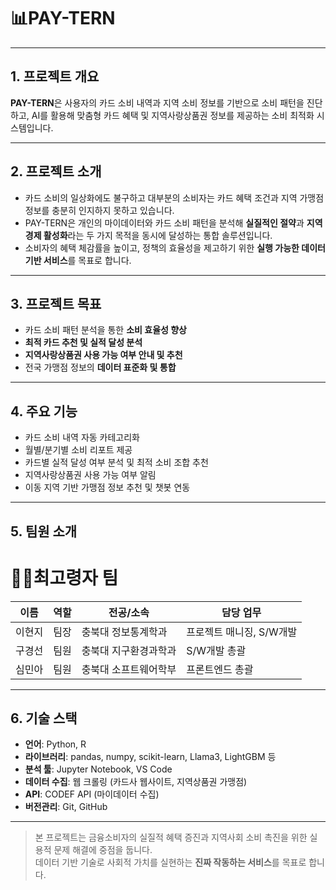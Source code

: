 # 📊PAY-TERN

---

## 1. 프로젝트 개요

**PAY-TERN**은 사용자의 카드 소비 내역과 지역 소비 정보를 기반으로 소비 패턴을 진단하고, AI를 활용해 맞춤형 카드 혜택 및 지역사랑상품권 정보를 제공하는 소비 최적화 시스템입니다.

---

## 2. 프로젝트 소개

- 카드 소비의 일상화에도 불구하고 대부분의 소비자는 카드 혜택 조건과 지역 가맹점 정보를 충분히 인지하지 못하고 있습니다.
- PAY-TERN은 개인의 마이데이터와 카드 소비 패턴을 분석해 **실질적인 절약**과 **지역경제 활성화**라는 두 가지 목적을 동시에 달성하는 통합 솔루션입니다.
- 소비자의 혜택 체감률을 높이고, 정책의 효율성을 제고하기 위한 **실행 가능한 데이터 기반 서비스**를 목표로 합니다.

---

## 3. 프로젝트 목표

- 카드 소비 패턴 분석을 통한 **소비 효율성 향상**
- **최적 카드 추천 및 실적 달성 분석**
- **지역사랑상품권 사용 가능 여부 안내 및 추천**
- 전국 가맹점 정보의 **데이터 표준화 및 통합**

---

## 4. 주요 기능

-  카드 소비 내역 자동 카테고리화 
-  월별/분기별 소비 리포트 제공
-  카드별 실적 달성 여부 분석 및 최적 소비 조합 추천
-  지역사랑상품권 사용 가능 여부 알림
-  이동 지역 기반 가맹점 정보 추천 및 챗봇 연동

---

## 5. 팀원 소개
# 👵🏻최고령자 팀

| 이름     | 역할         | 전공/소속         | 담당 업무                     |
|----------|--------------|-------------------|-------------------------------|
| 이현지   | 팀장         | 충북대 정보통계학과 | 프로젝트 매니징, S/W개발        |
| 구경선   | 팀원         | 충북대 지구환경과학과 | S/W개발 총괄                    |
| 심민아   | 팀원         | 충북대 소프트웨어학부 | 프론트엔드 총괄             |

---

## 6. 기술 스택

- **언어**: Python, R
- **라이브러리**: pandas, numpy, scikit-learn, Llama3, LightGBM 등
- **분석 툴**: Jupyter Notebook, VS Code
- **데이터 수집**: 웹 크롤링 (카드사 웹사이트, 지역상품권 가맹점)
- **API**: CODEF API (마이데이터 수집)
- **버전관리**: Git, GitHub

---


> 본 프로젝트는 금융소비자의 실질적 혜택 증진과 지역사회 소비 촉진을 위한 실용적 문제 해결에 중점을 둡니다.  
> 데이터 기반 기술로 사회적 가치를 실현하는 **진짜 작동하는 서비스**를 목표로 합니다.
